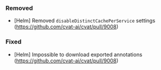 ### Removed

- \[Helm\] Removed `disableDistinctCachePerService` settings
  (<https://github.com/cvat-ai/cvat/pull/9008>)

### Fixed
- \[Helm\] Impossible to download exported annotations
  (<https://github.com/cvat-ai/cvat/pull/9008>)
